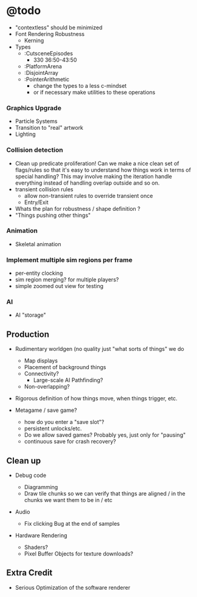 # @todo
- "contextless" should be minimized
- Font Rendering Robustness
    - Kerning
- Types
    - :CutsceneEpisodes
        + 330 36:50-43:50
    - :PlatformArena
    - :DisjointArray
    - :PointerArithmetic
        - change the types to a less c-mindset
        - or if necessary make utilities to these operations
        
### Graphics Upgrade
- Particle Systems
- Transition to "real" artwork
- Lighting
    
### Collision detection
  - Clean up predicate proliferation! Can we make a nice clean set of flags/rules so that it's easy to understand how things work in terms of special handling? This may involve making the iteration handle everything instead of handling overlap outside and so on.
  - transient collision rules
    - allow non-transient rules to override transient once
    - Entry/Exit
  - Whats the plan for robustness / shape definition ?
  - "Things pushing other things"

### Animation
  - Skeletal animation
### Implement multiple sim regions per frame
  - per-entity clocking
  - sim region merging?  for multiple players?
  - simple zoomed out view for testing
### AI
  - AI "storage"    

## Production
- Rudimentary worldgen (no quality just "what sorts of things" we do
  - Map displays
  - Placement of background things
  - Connectivity?
    - Large-scale AI Pathfinding?
  - Non-overlapping?
- Rigorous definition of how things move, when things trigger, etc.
     
- Metagame / save game?
    - how do you enter a "save slot"?
    - persistent unlocks/etc.
    - Do we allow saved games? Probably yes, just only for "pausing"
    - continuous save for crash recovery?
    
## Clean up
- Debug code
    - Diagramming
    - Draw tile chunks so we can verify that things are aligned / in the chunks we want them to be in / etc

- Audio
    - Fix clicking Bug at the end of samples
    
- Hardware Rendering
    - Shaders?
    - Pixel Buffer Objects for texture downloads?

## Extra Credit
- Serious Optimization of the software renderer
    